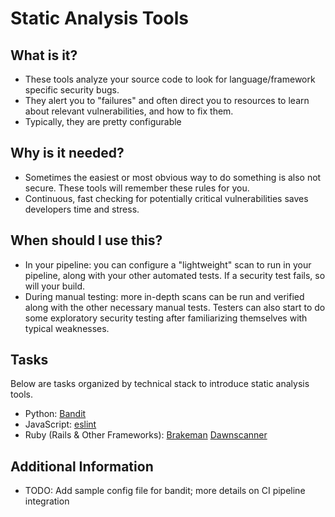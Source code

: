 # Static Analysis Tools
## What is it?
* These tools analyze your source code to look for language/framework specific security bugs. 
* They alert you to "failures" and often direct you to resources to learn about relevant vulnerabilities, and how to fix them.
* Typically, they are pretty configurable

## Why is it needed?
* Sometimes the easiest or most obvious way to do something is also not secure. These tools will remember these rules for you. 
* Continuous, fast checking for potentially critical vulnerabilities saves developers time and stress. 

## When should I use this?
* In your pipeline: you can configure a "lightweight" scan to run in your pipeline, along with your other automated tests. If a security test fails, so will your build.
* During manual testing: more in-depth scans can be run and verified along with the other necessary manual tests. Testers can also start to do some exploratory security testing after familiarizing themselves with typical weaknesses. 

## Tasks
Below are tasks organized by technical stack to introduce static analysis tools.

* Python: [Bandit](bandit.md)
* JavaScript: [eslint](eslint.md)
* Ruby (Rails & Other Frameworks): [Brakeman](brakeman.md) [Dawnscanner](dawnscanner.md)

## Additional Information

* TODO: Add sample config file for bandit; more details on CI pipeline integration
